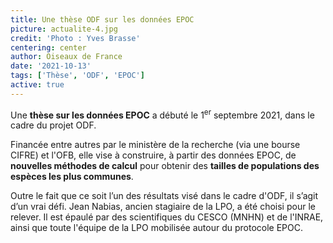 ```yaml
---
title: Une thèse ODF sur les données EPOC
picture: actualite-4.jpg
credit: 'Photo : Yves Brasse'
centering: center
author: Oiseaux de France
date: '2021-10-13'
tags: ['Thèse', 'ODF', 'EPOC']
active: true
---
```


Une **thèse sur les données EPOC** a débuté le 1<sup>er</sup> septembre 2021, dans le cadre du projet ODF.

Financée entre autres par le ministère de la recherche (via une bourse CIFRE) et l'OFB, elle vise à construire, à partir des données EPOC, de **nouvelles méthodes de calcul** pour obtenir des **tailles de populations des espèces les plus communes**.

Outre le fait que ce soit l’un des résultats visé dans le cadre d'ODF, il s’agit d’un vrai défi. Jean Nabias, ancien stagiaire de la LPO, a été choisi pour le relever. Il est épaulé par des scientifiques du CESCO (MNHN) et de l'INRAE, ainsi que toute l'équipe de la LPO mobilisée autour du protocole EPOC.
